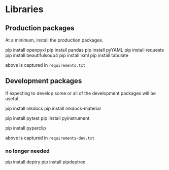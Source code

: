 # Libraries

## Production packages

At a minimum, install the production packages.

pip install openpyxl
pip install pandas
pip install pyYAML
pip install requests
pip install beautifulsoup4
pip install lxml
pip install tabulate

above is captured in `requirements.txt`

## Development packages

If expecting to develop some or all of the development packages will be useful.

pip install mkdocs
pip install mkdocs-material

pip install pytest
pip install pyinstrument

pip install pyperclip

above is captured in `requirements-dev.txt`

### no longer needed

pip install deptry
pip install pipdeptree
